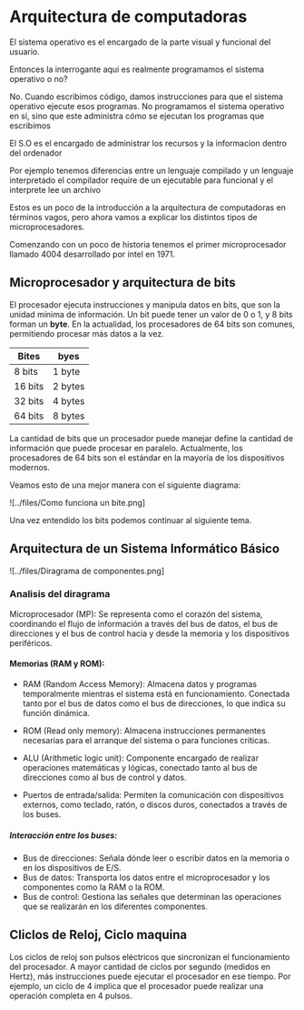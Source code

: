 # Arquitectura de computadoras

El sistema operativo es el encargado de
la parte visual y funcional del usuario.

Entonces la interrogante aqui es realmente
programamos el sistema operativo o no?

No. Cuando escribimos código, damos instrucciones para que el sistema operativo ejecute esos programas. No programamos el sistema operativo en sí, sino que este administra cómo se ejecutan los programas que escribimos

El S.O es el encargado de administrar los recursos
y la informacion dentro del ordenador

Por ejemplo tenemos diferencias entre un lenguaje compilado y
un lenguaje interpretado el compilador require de un ejecutable
para funcional y el interprete lee un archivo

Estos es un poco de la introducción a la arquitectura de
computadoras en términos vagos, pero ahora vamos a explicar
los distintos tipos de microprocesadores.

Comenzando con un poco de historia tenemos el primer
microprocesador llamado 4004 desarrollado por intel en 1971.

## Microprocesador y arquitectura de bits

El procesador ejecuta instrucciones y manipula
datos en bits, que son la unidad mínima de información.
Un bit puede tener un valor de 0 o 1, y 8 bits forman un **byte**.
En la actualidad, los procesadores de 64 bits son comunes,
permitiendo procesar más datos a la vez.

| Bites   | byes    |
| ------- | ------- |
| 8 bits  | 1 byte  |
| 16 bits | 2 bytes |
| 32 bits | 4 bytes |
| 64 bits | 8 bytes |

La cantidad de bits que un
procesador puede manejar define
la cantidad de información que puede
procesar en paralelo. Actualmente,
los procesadores de 64 bits son el
estándar en la mayoría de los
dispositivos modernos.

Veamos esto de una mejor manera con
el siguiente diagrama:

![../files/Como funciona un bite.png]

Una vez entendido los bits podemos
continuar al siguiente tema.

## Arquitectura de un Sistema Informático Básico

![../files/Diragrama de componentes.png]

### Analisis del diragrama

Microprocesador (MP): Se representa como
el corazón del sistema, coordinando el flujo
de información a través del bus de datos,
el bus de direcciones y el bus de control
hacia y desde la memoria
y los dispositivos periféricos.

#### Memorias (RAM y ROM):

- RAM (Random Access Memory): Almacena datos
  y programas temporalmente mientras el sistema
  está en funcionamiento.
  Conectada tanto por el bus
  de datos como el bus de direcciones,
  lo que indica su función dinámica.

- ROM (Read only memory): Almacena instrucciones
  permanentes necesarias para el arranque del sistema
  o para funciones críticas.

- ALU (Arithmetic logic unit): Componente encargado
  de realizar operaciones matemáticas y lógicas,
  conectado tanto al bus de direcciones como al
  bus de control y datos.

- Puertos de entrada/salida: Permiten
  la comunicación con dispositivos externos,
  como teclado, ratón, o discos duros,
  conectados a través de los buses.

##### Interacción entre los buses:

- Bus de direcciones: Señala dónde
  leer o escribir datos en la memoria o en los dispositivos de E/S.
- Bus de datos: Transporta los datos entre el microprocesador y los componentes como la RAM o la ROM.
- Bus de control: Gestiona las señales que determinan las operaciones que se realizarán en los diferentes componentes.

## Cliclos de Reloj, Ciclo maquina

Los ciclos de reloj son pulsos eléctricos
que sincronizan el funcionamiento del procesador.
A mayor cantidad de ciclos por segundo (medidos en Hertz),
más instrucciones puede ejecutar el procesador en ese tiempo.
Por ejemplo, un ciclo de 4 implica que el procesador puede
realizar una operación completa en 4 pulsos.
